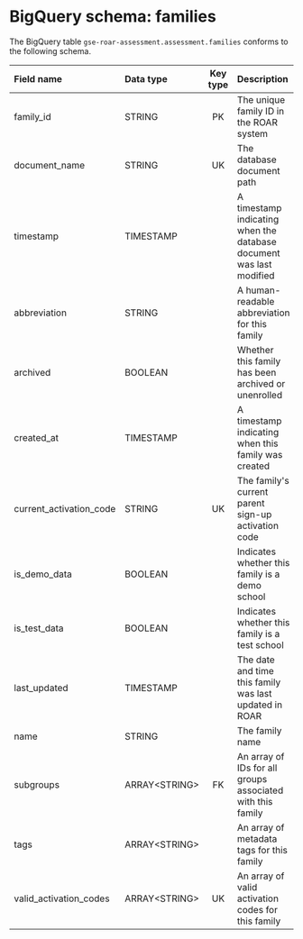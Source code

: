 # BigQuery schema: families

The BigQuery table `gse-roar-assessment.assessment.families` conforms to the following schema.

| Field name              | Data type      | Key type | Description                                                         |
| :---------------------- | :------------- | :------: | :------------------------------------------------------------------ |
| family_id               | STRING         |    PK    | The unique family ID in the ROAR system                             |
| document_name           | STRING         |    UK    | The database document path                                          |
| timestamp               | TIMESTAMP      |          | A timestamp indicating when the database document was last modified |
| abbreviation            | STRING         |          | A human-readable abbreviation for this family                       |
| archived                | BOOLEAN        |          | Whether this family has been archived or unenrolled                 |
| created_at              | TIMESTAMP      |          | A timestamp indicating when this family was created                 |
| current_activation_code | STRING         |    UK    | The family's current parent sign-up activation code                 |
| is_demo_data            | BOOLEAN        |          | Indicates whether this family is a demo school                      |
| is_test_data            | BOOLEAN        |          | Indicates whether this family is a test school                      |
| last_updated            | TIMESTAMP      |          | The date and time this family was last updated in ROAR              |
| name                    | STRING         |          | The family name                                                     |
| subgroups               | ARRAY\<STRING> |    FK    | An array of IDs for all groups associated with this family          |
| tags                    | ARRAY\<STRING> |          | An array of metadata tags for this family                           |
| valid_activation_codes  | ARRAY\<STRING> |    UK    | An array of valid activation codes for this family                  |
